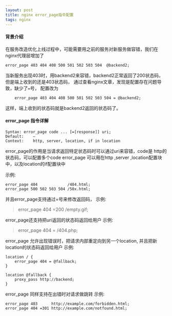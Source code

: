 ```yaml
---
layout: post
title: nginx error_page指令配置
tags: nginx
---
```


#### 背景介绍
在服务改造优化上线过程中，可能需要用之前的服务对新服务做容错，我们在nginx代理层增加了

```
error_page 403 404 408 500 501 502 503 504  @backend2;

```

当新服务出现403时，用backend2来容错，backend2正常返回了200状态码，但是端上收到的还是403状态码，
通过查看nginx文章，发现是配置存在问题导致，缺少了`=`号，
配置改为

```
    error_page 403 404 408 500 501 502 503 504 = @backend2;

```
这样，端上收到的状态码就是backend2返回的状态码了。

#### error_page 指令详解

```
Syntax: error_page code ... [=[response]] uri;
Default:    —
Context:    http, server, location, if in location
```
error_page的作用是当请求返回特定状态码时可以通过uri来容错，code是 http的状态码，可以配置多个code
error_page 可以用在http ,server ,location配置块中，以及location的if配置块中

示例:

```
error_page 404             /404.html;
error_page 500 502 503 504 /50x.html;
```

并且error_page支持通过=号来修改返回码，
示例:
>error_page 404 =200 /empty.gif;

error_page还支持把uri返回的状态码返回给用户
示例:
>error_page 404 = /404.php;

error_page 允许出现错误时，把请求内部重定向到另一个location, 并且把新location的状态码返回给用户
示例:
```
location / {
    error_page 404 = @fallback;
}

location @fallback {
    proxy_pass http://backend;
}
```

error_page 同样支持在出错时对请求做跳转
示例:
```
error_page 403      http://example.com/forbidden.html;
error_page 404 =301 http://example.com/notfound.html;
```

